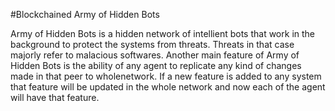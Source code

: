 #Blockchained Army of Hidden Bots

Army of Hidden Bots is a hidden network of intellient bots that work in the background to protect the systems from threats. Threats in that case majorly refer to malacious softwares. Another main feature of Army of Hidden Bots is the ability of any agent to replicate any kind of changes made in that peer to wholenetwork. If a new feature is added to any system that feature will be updated in the whole network and now each of the agent will have that feature.
